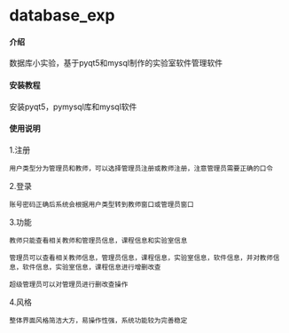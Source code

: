 # database_exp

#### 介绍
数据库小实验，基于pyqt5和mysql制作的实验室软件管理软件


#### 安装教程
安装pyqt5，pymysql库和mysql软件

#### 使用说明
1.注册
    
    用户类型分为管理员和教师，可以选择管理员注册或教师注册，注意管理员需要正确的口令

2.登录
    
    账号密码正确后系统会根据用户类型转到教师窗口或管理员窗口

3.功能
    
    教师只能查看相关教师和管理员信息，课程信息和实验室信息
    
    管理员可以查看相关教师信息，管理员信息，课程信息，实验室信息，软件信息，并对教师信息，软件信息，实验室信息，课程信息进行增删改查
    
    超级管理员可以对管理员进行删改查操作

4.风格
    
    整体界面风格简洁大方，易操作性强，系统功能较为完善稳定